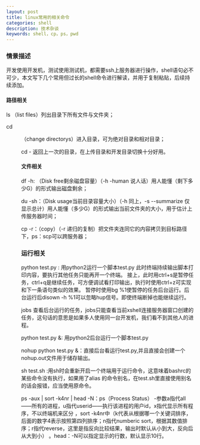 ```yaml
---
layout: post
title: linux常用的相关命令
categories: shell
description: 技术杂谈
keywords: shell，cp，ps，pwd
---
```

### 情景描述

开发使用开发机，测试使用测试机，都需要ssh上服务器进行操作，shell语句必不可少，本文写下几个常用但过长的shell命令进行解读，并用于复制粘贴，后续持续添加。

#### 路径相关

ls （list files）列出目录下所有文件与文件夹；

cd <dir>（change directorys）进入目录，可为绝对目录和相对目录；

cd - 返回上一次的目录，在上传目录和开发目录切换十分好用。

#### 文件相关
df -h: （Disk free剩余磁盘容量）（-h -human 说人话）用人能懂（剩下多少G）的形式输出磁盘剩余；

du -sh：（Disk usage当前目录容量大小）（-h 同上，-s --summarize 仅显示总计）用人能懂（多少G）的形式输出当前文件夹的大小，用于估计上传服务器时间；

cp -r：（copy）（-r 递归的复制）把文件夹连同它的内容拷贝到目标路径下，ps：scp可以跨服务器；

### 运行相关
python test.py : 用python2运行一个脚本test.py 此时终端持续输出脚本打印内容，要执行其他任务只能再开一个终端。
接上，此时用ctrl+s是暂停任务，ctrl+q是继续任务，可方便调试看打印输出，执行时使用ctrl+z可实现和下一条语句类似的效果。
暂停时使用bg %1使暂停的任务后台运行。后台运行后disown -h %1可以忽略hup信号。即使终端断掉也能继续运行。

jobs 查看后台运行的任务，jobs只能查看当前xshell连接服务器窗口创建的任务，这句话的意思是如果多人使用同一台开发机，我们看不到其他人的进程。

python test.py &: 用python2后台运行一个脚本test.py

nohup python test.py &：直接后台看运行test.py,并且直接会创建一个nohup.out文件用于储存输出。

sh test.sh :用sh时会重新开启一个终端用于运行命令，这意味着bashrc的某些命令没有执行，如果用了alias
的命令别名，在test.sh里直接使用别名的话会报错，应当使用原命令。

ps -aux | sort -k4nr | head -N：ps（Process Status） -参数a指代all——所有的进程，u指代userid——执行该进程的用户id，x指代显示所有程序，不以终端机来区分
，sort -k4nr中（k代表从根据哪一个关键词排序，后面的数字4表示按照第四列排序；n指代numberic sort，根据其数值排序；r指代reverse，这里是指反向比较结果，输出时默认从小到大，反向后从大到小）
。head：-N可以指定显示的行数，默认显示10行。 








